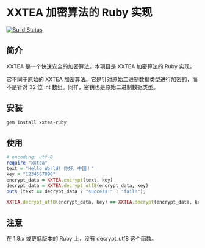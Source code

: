 # XXTEA 加密算法的 Ruby 实现

[![Build Status](https://travis-ci.org/xxtea/xxtea-ruby.svg?branch=master)](https://travis-ci.org/xxtea/xxtea-ruby)

## 简介

XXTEA 是一个快速安全的加密算法。本项目是 XXTEA 加密算法的 Ruby 实现。

它不同于原始的 XXTEA 加密算法。它是针对原始二进制数据类型进行加密的，而不是针对 32 位 int 数组。同样，密钥也是原始二进制数据类型。

## 安装

```sh
gem install xxtea-ruby
```

## 使用

```ruby
# encoding: utf-8
require "xxtea"
text = "Hello World! 你好，中国！"
key = "1234567890"
encrypt_data = XXTEA.encrypt(text, key)
decrypt_data = XXTEA.decrypt_utf8(encrypt_data, key)
puts (text == decrypt_data ? "success!" : "fail!");
```

```ruby
XXTEA.decrypt_utf8(encrypt_data, key) == XXTEA.decrypt(encrypt_data, key).force_encoding(Encoding::UTF_8)
```

## 注意

在 1.8.x 或更低版本的 Ruby 上，没有 decrypt_utf8 这个函数。

